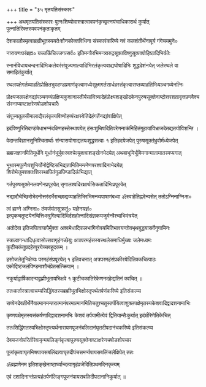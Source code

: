+++
title = "३५ मृतयतिसंस्कारः"

+++
अथमृतयतिसंस्कारः पुत्नःशिष्योवास्त्रात्वावपनंकृच्छ्रत्नयंचाधिकारार्थ कुर्यात् पुत्नातिरिक्तस्यवपनंकृताकृतम्

देशकालौस्मृत्वाब्रह्मीभूतस्ययतेःशौनकोक्तविधिना संस्कारंकरिष्ये नवं कलशंतीर्थेनापूर्य गंगेचयमुने०

नारायणःपरंब्रह्म० यच्चकिंचिज्जगत्सर्व० इतिमन्त्रैरभिमन्त्र्यरुद्रसूक्तविष्णुसूक्तापोहिष्ठादिभिर्यतेः

स्नानंविधायचन्दनादिभिःकलेवरंसंपूज्यमाल्यादिभिरलंकृत्यवाद्यघोषादिभिः शुद्धदेशंनयेत् जलेस्थले वा समाहितंकुर्यात्

स्थलपक्षेगर्तव्याहतिप्रोक्षितभुवदण्डप्रमाणंकृत्वामध्येसूक्ष्मगर्तसार्धहस्तंकृत्वासप्तव्याहतिभिःपञ्चगव्येनत्निः

प्रोक्ष्यजलपक्षेनद्यांपञ्चगव्यंप्रक्षिप्यकुशानास्तीर्यसावित्र्यादेहंप्रोक्ष्यशङ्खोदकेनपुरुषसूक्तेनाष्टोत्तरशतावृत्तप्रणवैश्चसंस्नाप्याष्टाक्षरेणषोडशोपचारैः

संपूज्यतुलसीमालाद्यैरलंकृत्यविष्णोहव्यंरक्षस्वेतिदेहंगर्तेनद्यांवाक्षिपेत्

इदंविष्णुरितिदण्डंत्रेधाभग्नंदक्षिणहस्तेस्थापयेत् हंसःशुचिषदितिपरेणनाकंनिहितंगुहायांविभ्राजदेतद्यतयोविशन्ति ।

वेदान्तविज्ञानसुनिश्चितार्थाः संन्यासयोगाद्यतयःशुद्धसत्वाः १ इतिहदयेजपेत् पुरुषसूक्तंभ्रुवोर्मध्येजपेत्

ब्रह्मजज्ञानमितिमूर्धनि मूर्धानंभूर्भुवःस्वश्चेत्युक्त्वाशङ्खेनभेदयेत् अथवाभूमिर्भूमिमगान्मातामातरमप्यगात्

भूथास्मपुत्नैःपशुभिर्योनोद्वेष्टिसभिद्यतामितिमन्त्नेणपरश्वादिनाभेदयेत् शिरोभेत्तुमशक्तःशिरस्थापितंगुडपिण्डादिकंभिद्यात्

गर्तपुरुषसूक्तेनलवणेनप्रपूरयेत् सृगालश्वदिरक्षार्थसिकतादिभिःप्रपूरयेत्

नद्यादौचेच्छिरोभेदनोत्तरंदर्भैराच्छाद्यव्याहतिभिरभिमन्त्र्यपाषाणंबध्वा ॐस्वाहेतिह्नदेन्यसेत् ततोऽग्निनाग्निःस०

त्वं ह्यग्ने अग्निना० तंमर्जयंतसुक्रतुं० यज्ञेनयज्ञं० इत्यृकचतुष्टयेनचित्तिःस्त्रुगित्यादिभिर्दशहोत्नादिसंज्ञकयजुर्मन्त्रैश्चाभिमंत्रयेत्

अतोदेवा इतिजपित्वापापैर्मुक्ता अश्वमेधादिफलभागिनोवयमितिभावयन्तोवभृथबुद्धयासर्वेनुगामिनः

स्त्रात्वागन्धादिधृत्वासोत्सवागृहंगच्छेयुः अत्रपरमहंसस्यस्थलेसमाधिर्मुख्यः जलेमध्यमः कुटीचकंतुप्रदहेत्पूरयेच्चबहूदकम् ।

हसोजलेतुनिक्षेप्यः परमहंसंप्रपूरयेत् १ इतिवचनात् अत्रपरमहंसंप्रकीरयेदितिक्कचित्पाठः एकोद्दिष्टंजलंपिण्डमाशौचंप्रेतसत्क्रियाम् ।

नकुर्याद्वार्षिकादन्यद्व्रह्मीभूतायभिक्षवे १ कुटीचकातिरेकेणनदहेद्यतिनं क्वचित् ॥

ततःकर्तास्त्रात्वाचम्यसिद्धिंगतस्यब्रह्मीभूतभिक्षोस्तृर्प्त्थतर्पणंकरिष्ये इतिसंकल्प्य

सव्येनदेवतीर्थेनैवात्मानमन्तरात्मानंपरमात्मानमितिचतुश्चतुस्तर्पयित्वाशुक्लपक्षेमृतस्यकेशवादिद्वादशनामाभिः

कृष्णपक्षेमृतस्यसंकर्षणादिद्वादशनामभिः केशवं तर्पयामीत्येवं द्वितियान्तैःकुर्यात् इदंक्षीरेणेतिकेचित्

ततःसिद्धिंगतस्यभिक्षोस्तृप्त्यर्थनारायणपूजनंबलिदानंघृतदीपदानंचकरिष्ये इतिसंकल्प्य

देवयजनोपरितीरेवामृन्मयलिङ्गंकृत्वापुरुषसूक्तेनाष्टाक्षरेणचषोडशोपचार

पूजांकृत्वाघृतमिश्रपायसबलिंदत्वाघृतदीपंचसमर्प्यपायसबलिंजलेक्षिपेत् ततः

ॐब्रह्मणेनम इतिशङ्खेनाष्टार्घ्यान्दत्वागृहंव्रजेदितिप्रथमदिनकृत्यम्

एवं दशादिनान्तंप्रत्यहंतर्पणंलिङ्गपूजनंपायसबलिदीपदानानिकुर्यात् ॥
